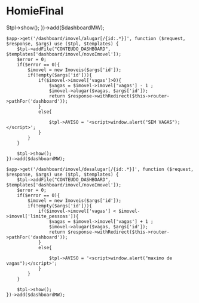 # HomieFinal

 $tpl->show();
    })->add($dashboardMW);

    $app->get('/dashboard/imovel/alugar[/{id:.*}]', function ($request, $response, $args) use ($tpl, $templates) {
        $tpl->addFile("CONTEUDO_DASHBOARD", $templates['dashboard/imovel/novoImovel']);
        $error = 0;
        if($error == 0){
            $imovel = new Imoveis($args['id']);
            if(!empty($args['id'])){
                if($imovel->imovel['vagas']>0){
                    $vagas = $imovel->imovel['vagas'] - 1 ;
                    $imovel->alugar($vagas, $args['id']);
                    return $response->withRedirect($this->router->pathFor('dashboard')); 
                }
                else{

                    $tpl->AVISO = '<script>window.alert("SEM VAGAS");</script>';
                }
            }
        }

        $tpl->show();
    })->add($dashboardMW);

    $app->get('/dashboard/imovel/desalugar[/{id:.*}]', function ($request, $response, $args) use ($tpl, $templates) {
        $tpl->addFile("CONTEUDO_DASHBOARD", $templates['dashboard/imovel/novoImovel']);
        $error = 0;
        if($error == 0){
            $imovel = new Imoveis($args['id']);
            if(!empty($args['id'])){
                if($imovel->imovel['vagas'] < $imovel->imovel['limite_pessoas']){
                    $vagas = $imovel->imovel['vagas'] + 1 ;
                    $imovel->alugar($vagas, $args['id']);
                    return $response->withRedirect($this->router->pathFor('dashboard')); 
                }
                else{

                    $tpl->AVISO = '<script>window.alert("maximo de vagas");</script>';
                }
            }
        }

        $tpl->show();
    })->add($dashboardMW);
